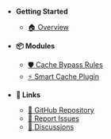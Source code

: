 
<!-- _sidebar.md -->

- **Getting Started**
  - [🏠 Overview](/)

- **📦 Modules**
  - [🛡️ Cache Bypass Rules](modules/cf-bypass-cache.md)
  - [⚡ Smart Cache Plugin](modules/cf-smart-cache.md)

- **🔗 Links**
  - [💾 GitHub Repository](https://github.com/LoveDoLove/cloudflare-smart-tools)
  - [🐛 Report Issues](https://github.com/LoveDoLove/cloudflare-smart-tools/issues)
  - [💬 Discussions](https://github.com/LoveDoLove/cloudflare-smart-tools/discussions)
